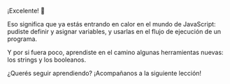 ¡Excelente! :clap:

Eso significa que ya estás entrando en calor en el mundo de JavaScript: pudiste definir y asignar variables, y usarlas en el flujo de ejecución de un programa.

Y por si fuera poco, aprendiste en el camino algunas herramientas nuevas: los strings y los booleanos.

¿Querés seguir aprendiendo? ¡Acompañanos a la siguiente lección!